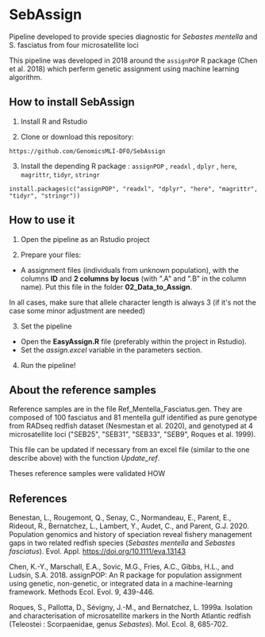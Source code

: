 # SebAssign

Pipeline developed to provide species diagnostic for *Sebastes mentella* and S. fasciatus from four microsatellite loci

This pipeline was developed in 2018 around the `assignPOP` R package (Chen et al. 2018) which perferm genetic assignment using machine learning algorithm.

## How to install SebAssign

1. Install R and Rstudio

2. Clone or download this repository:

`https://github.com/GenomicsMLI-DFO/SebAssign`

3. Install the depending R package : `assignPOP` , `readxl` , `dplyr` , `here`, `magrittr`, `tidyr`, `stringr`

```{r}
install.packages(c("assignPOP", "readxl", "dplyr", "here", "magrittr", "tidyr", "stringr"))
```

## How to use it

1. Open the pipeline as an Rstudio project

2. Prepare your files:

-   A assignment files (individuals from unknown population), with the columns **ID** and **2 columns by locus** (with ".A" and ".B" in the column name). Put this file in the folder **02_Data_to_Assign**.

In all cases, make sure that allele character length is always 3 (if it's not the case some minor adjustment are needed)

3.  Set the pipeline

-   Open the **EasyAssign.R** file (preferably within the project in Rstudio).
-   Set the *assign.excel* variable in the parameters section.

4.  Run the pipeline!

## About the reference samples

Reference samples are in the file Ref_Mentella_Fasciatus.gen. They are composed of 100 fasciatus and 81 mentella gulf identified as pure genotype from RADseq redfish dataset (Nesmestan et al. 2020), and genotyped at 4 microsatellite loci ("SEB25", "SEB31", "SEB33", "SEB9", Roques et al. 1999).

This file can be updated if necessary from an excel file (similar to the one describe above) with the function *Update_ref*.

Theses reference samples were validated HOW

## References

Benestan, L., Rougemont, Q., Senay, C., Normandeau, E., Parent, E., Rideout, R., Bernatchez, L., Lambert, Y., Audet, C., and Parent, G.J. 2020. Population genomics and history of speciation reveal fishery management gaps in two related redfish species (*Sebastes mentella* and *Sebastes fasciatus*). Evol. Appl. https://doi.org/10.1111/eva.13143

Chen, K.-Y., Marschall, E.A., Sovic, M.G., Fries, A.C., Gibbs, H.L., and Ludsin, S.A. 2018. assignPOP: An R package for population assignment using genetic, non-genetic, or integrated data in a machine-learning framework. Methods Ecol. Evol. 9, 439-446.

Roques, S., Pallotta, D., Sévigny, J.-M., and Bernatchez, L. 1999a. Isolation and characterisation of microsatellite markers in the North Atlantic redfish (Teleostei : Scorpaenidae, genus *Sebastes*). Mol. Ecol. 8, 685-702.
